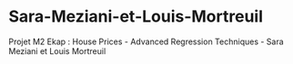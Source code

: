 # Sara-Meziani-et-Louis-Mortreuil
Projet M2 Ekap : House Prices - Advanced Regression Techniques - Sara Meziani et Louis Mortreuil
